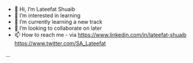 - 👋 Hi, I’m Lateefat Shuaib
- 👀 I’m interested in learning 
- 🌱 I’m currently learning a new track
- 💞️ I’m looking to collaborate on later 
- 📫 How to reach me - via https://www.linkedin.com/in/lateefat-shuaib
https://www.twitter.com/SA_Lateefat

<!---
Touchstone01/Touchstone01 is a ✨ special ✨ repository because its `README.md` (this file) appears on your GitHub profile.
You can click the Preview link to take a look at your changes.
--->
...
